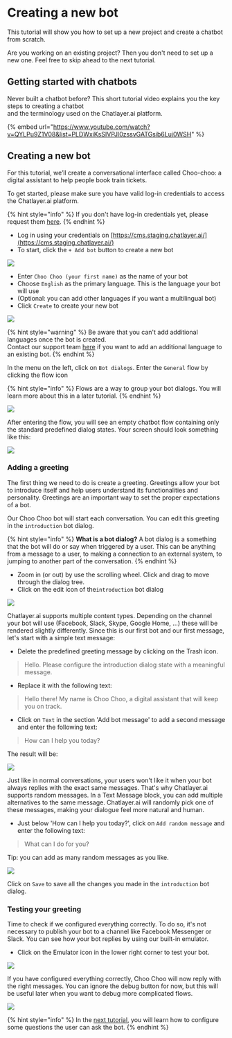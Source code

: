 # Creating a new bot

This tutorial will show you how to set up a new project and create a chatbot from scratch.

Are you working on an existing project? Then you don't need to set up a new one. Feel free to skip ahead to the next tutorial.

## Getting started with chatbots

Never built a chatbot before? This short tutorial video explains you the key steps to creating a chatbot   
and the terminology used on the Chatlayer.ai platform. 

{% embed url="https://www.youtube.com/watch?v=QYLPu9Z1V08&list=PLDWxiKsSIVPJl0zssvGATGsib6Luj0WSH" %}

## Creating a new bot

For this tutorial, we’ll create a conversational interface called Choo-choo: a digital assistant to help people book train tickets. 

To get started, please make sure you have valid log-in credentials to access the Chatlayer.ai platform.

{% hint style="info" %}
If you don't have log-in credentials yet, please request them [here](https://www.chatlayer.ai/contact).
{% endhint %}

* Log in using your credentials on [https://cms.staging.chatlayer.ai/](https://cms.staging.chatlayer.ai/)
* To start, click the `+ Add bot` button to create a new bot

![](../.gitbook/assets/image%20%28196%29.png)

* Enter `Choo Choo (your first name)` as the name of your bot
* Choose `English` as the primary language. This is the language your bot will use
* \(Optional: you can add other languages if you want a multilingual bot\)
* Click `Create` to create your new bot

![](../.gitbook/assets/createbot.png)

{% hint style="warning" %}
Be aware that you can't add additional languages once the bot is created.   
Contact our support team [here](https://chatlayer.zendesk.com/hc/en-us) if you want to add an additional language to an existing bot.
{% endhint %}

In the menu on the left, click on `Bot dialogs`. Enter the `General` flow by clicking the flow icon 

{% hint style="info" %}
Flows are a way to group your bot dialogs. You will learn more about this in a later tutorial.
{% endhint %}

![](../.gitbook/assets/image%20%28186%29.png)

After entering the flow, you will see an empty chatbot flow containing only the standard predefined dialog states. Your screen should look something like this:

![](../.gitbook/assets/image%20%28246%29.png)

### Adding a greeting

The first thing we need to do is create a greeting. Greetings allow your bot to introduce itself and help users understand its functionalities and personality. Greetings are an important way to set the proper expectations of a bot.

Our Choo Choo bot will start each conversation. You can edit this greeting in the `introduction` bot dialog.

{% hint style="info" %}
**What is a bot dialog?** A bot dialog is a something that the bot will do or say when triggered by a user. This can be anything from a message to a user, to making a connection to an external system, to jumping to another part of the conversation.
{% endhint %}

* Zoom in \(or out\) by use the scrolling wheel. Click and drag to move through the dialog tree.
* Click on the edit icon of the`introduction` bot dialog

![](../.gitbook/assets/image%20%28143%29.png)

Chatlayer.ai supports multiple content types. Depending on the channel your bot will use \(Facebook, Slack, Skype, Google Home, ...\) these will be rendered slightly differently. Since this is our first bot and our first message, let's start with a simple text message:

* Delete the predefined greeting message by clicking on the Trash icon.

> Hello. Please configure the introduction dialog state with a meaningful message.

* Replace it with the following text:

> Hello there! My name is Choo Choo, a digital assistant that will keep you on track.

* Click on `Text`  in the section 'Add bot message' to add a second message and enter the following text:

> How can I help you today?

The result will be:

![](../.gitbook/assets/bot-message.png)

Just like in normal conversations, your users won't like it when your bot always replies with the exact same messages. That's why Chatlayer.ai supports random messages. In a Text Message block, you can add multiple alternatives to the same message. Chatlayer.ai will randomly pick one of these messages, making your dialogue feel more natural and human.

* Just below 'How can I help you today?', click on  `Add random message` and enter the following text:

> What can I do for you?

Tip: you can add as many random messages as you like. 

![](../.gitbook/assets/image%20%2891%29.png)

Click on `Save` to save all the changes you made in the `introduction` bot dialog.

### Testing your greeting

Time to check if we configured everything correctly. To do so, it's not necessary to publish your bot to a channel like Facebook Messenger or Slack. You can see how your bot replies by using our built-in emulator.

* Click on the Emulator icon in the lower right corner to test your bot.

![](../.gitbook/assets/image%20%2876%29.png)

If you have configured everything correctly, Choo Choo will now reply with the right messages. You can ignore the debug button for now, but this will be useful later when you want to debug more complicated flows.

![](../.gitbook/assets/image%20%28228%29.png)

{% hint style="info" %}
In the [next tutorial](tutorial-adding-content.md), you will learn how to configure some questions the user can ask the bot.
{% endhint %}

